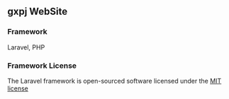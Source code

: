 ## gxpj WebSite

### Framework
Laravel, PHP


### Framework License

The Laravel framework is open-sourced software licensed under the [MIT license](http://opensource.org/licenses/MIT)
